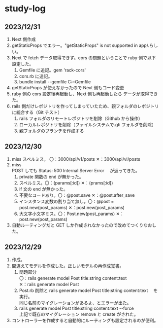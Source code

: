 # study-log

## 2023/12/31

1. Next 側作成
2. getStaticProps でエラー。"getStaticProps" is not supported in app/.らしい。
3. Next で fetch データ取得できず。cors の問題ということで ruby 側で以下設定した。
   1. Gemfile に追記。gem 'rack-cors'
   2. cors.rb に追記。
   3. bundle install --gemfile C:~Gemfile
4. getStaticProps が使えなかったので Next 側もコード変更
5. ruby 側の cors 設定後再起動し、Next 側も再起動したら データが取得できた。
6. rails 側だけレポジトリを作ってしまっていたため、親フォルダのレポジトリに統合する（Git テスト）
   1. rails フォルダのリモートレポジトリを削除（Github から操作）
   2. ローカルレポジトリを削除（ファイルシステムで.gti フォルダを削除）
   3. 親フォルダのブランチを作成する

## 2023/12/30

1. miss スペルミス。
   〇：3000/api/v1/posts
   ✕：3000/api/vi/posts
2. miss  
   POST しても Status: 500 Internal Server Error 　が返ってきた。
   1. private 関数の end が無かった。
   2. スペルミス。〇：(params[:id]) ✕：(prams[:id])
   3. if 文の end が無かった。
   4. 不要なコードあり。〇：@post.save ✕：@post.after_save
   5. インスタンス変数の割り当て無し。〇：@post = post.new(post_params) ✕：post.new(post_params)
   6. 大文字小文字ミス。〇：Post.new(post_params) ✕：post.new(post_params)
3. 自動ルーティングだと GET しか作成されなかったので改めてつくりなおした。

## 2023/12/29

1. 作成。
2. 間違えてモデルを作成した。正しいモデルの再作成覚書。
   1. 問題部分  
      〇：rails generate model Post title:string content:text  
      ✕：rails generate model Post
   2. Post.rb 削除と rails generate model Post title:string content:text 　を実行。  
      同じ名前のマイグレーションがあるよ、とエラーが出た。
   3. rails generate model Post title:string content:text --force  
      上記で既存のマイグレーション remove と create がされた。
3. コントローラーを作成すると自動的にルーティングも設定されるのが便利。
